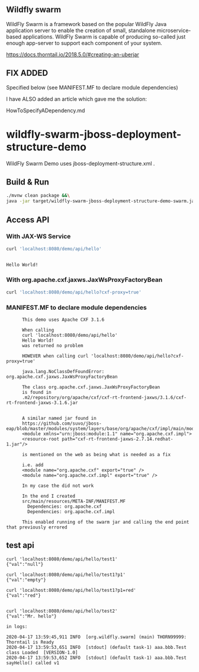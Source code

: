## Wildfly swarm 

WildFly Swarm is a framework based on the popular WildFly Java application server to enable the creation of small, standalone microservice-based applications. WildFly Swarm is capable of producing so-called just enough app-server to support each component of your system.

https://docs.thorntail.io/2018.5.0/#creating-an-uberjar


## FIX ADDED
Specified below (see MANIFEST.MF to declare module dependencies)

I have ALSO added an article which gave me the solution:

HowToSpecifyADependency.md


# wildfly-swarm-jboss-deployment-structure-demo

WildFly Swarm Demo uses jboss-deployment-structure.xml .

## Build & Run

``` sh
./mvnw clean package &&\
java -jar target/wildfly-swarm-jboss-deployment-structure-demo-swarm.jar
```

## Access API

### With JAX-WS Service

``` sh
curl 'localhost:8080/demo/api/hello'


Hello World!
```

### With org.apache.cxf.jaxws.JaxWsProxyFactoryBean

``` sh
curl 'localhost:8080/demo/api/hello?cxf-proxy=true'
```

### MANIFEST.MF to declare module dependencies
```
      This demo uses Apache CXF 3.1.6

      When calling
      curl 'localhost:8080/demo/api/hello'
      Hello World!
      was returned no problem

      HOWEVER when calling curl 'localhost:8080/demo/api/hello?cxf-proxy=true'

      java.lang.NoClassDefFoundError: org.apache.cxf.jaxws.JaxWsProxyFactoryBean

      The class org.apache.cxf.jaxws.JaxWsProxyFactoryBean
      is found in
      .m2/repository/org/apache/cxf/cxf-rt-frontend-jaxws/3.1.6/cxf-rt-frontend-jaxws-3.1.6.jar


      A similar named jar found in
      https://github.com/suvo/jboss-eap/blob/master/modules/system/layers/base/org/apache/cxf/impl/main/module.xml
      <module xmlns="urn:jboss:module:1.1" name="org.apache.cxf.impl">
      <resource-root path="cxf-rt-frontend-jaxws-2.7.14.redhat-1.jar"/>

      is mentioned on the web as being what is needed as a fix

      i.e. add
      <module name="org.apache.cxf" export="true" />
      <module name="org.apache.cxf.impl" export="true" />

      In my case the did not work

      In the end I created
      src/main/resources/META-INF/MANIFEST.MF
        Dependencies: org.apache.cxf
        Dependencies: org.apache.cxf.impl

      This enabled running of the swarm jar and calling the end point that previously errored
```

## test api

```
curl 'localhost:8080/demo/api/hello/test1'
{"val":"null"}

curl 'localhost:8080/demo/api/hello/test1?p1'
{"val":"empty"}

curl 'localhost:8080/demo/api/hello/test1?p1=red'
{"val":"red"}


curl 'localhost:8080/demo/api/hello/test2'
{"val":"Mr. hello"}

in logs:

2020-04-17 13:59:45,911 INFO  [org.wildfly.swarm] (main) THORN99999: Thorntail is Ready
2020-04-17 13:59:53,651 INFO  [stdout] (default task-1) aaa.bbb.Test class Loaded  [VERSION-1.0]
2020-04-17 13:59:53,652 INFO  [stdout] (default task-1) aaa.bbb.Test sayHello() called v1

```
